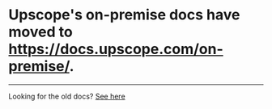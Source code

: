 # Upscope's on-premise docs have moved to https://docs.upscope.com/on-premise/.

---
Looking for the old docs? [See here](https://github.com/upscopeio/on-premise/blob/legacy-docs/README.md)
